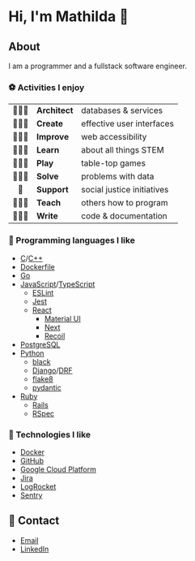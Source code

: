 # Hi, I'm Mathilda 👾

## About

I am a programmer and a fullstack software engineer.

### ⚽ Activities I enjoy

||||
|:-:|:-|:-|
|👷🏻‍♀️| **Architect** | databases & services             |
|👩🏻‍🎨| **Create**    | effective user interfaces        |
|👩🏻‍🔧| **Improve**   | web accessibility                |
|👩🏻‍🎓| **Learn**     | about all things STEM            |
|🧙🏻‍♀️| **Play**      | table-top games                  |
|👩🏻‍🔬| **Solve**     | problems with data               |
|🌱| **Support**   | social justice initiatives       |
|👩🏻‍🏫| **Teach**     | others how to program            |
|👩🏻‍💻| **Write**     | code & documentation             |

### 💽 Programming languages I like

- [C](https://en.cppreference.com/w/c/language/)/[C++](https://en.cppreference.com/w/cpp/language/)
- [Dockerfile](https://docs.docker.com/engine/reference/builder/)
- [Go](https://go.dev/doc/)
- [JavaScript](https://developer.mozilla.org/docs/Web/JavaScript/)/[TypeScript](https://www.typescriptlang.org/docs/)
  - [ESLint](https://eslint.org/docs/user-guide/getting-started)
  - [Jest](https://jestjs.io/docs/getting-started/)
  - [React](https://reactjs.org/docs/getting-started.html)
    - [Material UI](https://mui.com/)
    - [Next](https://nextjs.org/docs/getting-started/)
    - [Recoil](https://recoiljs.org/)
- [PostgreSQL](https://www.postgresql.org/docs/)
- [Python](https://docs.python.org/)
  - [black](https://black.readthedocs.io/)
  - [Django](https://docs.djangoproject.com/)/[DRF](https://www.django-rest-framework.org/)
  - [flake8](https://flake8.pycqa.org/)
  - [pydantic](https://pydantic-docs.helpmanual.io/)
- [Ruby](https://ruby-doc.org/)
  - [Rails](https://guides.rubyonrails.org/)
  - [RSpec](https://rspec.info/documentation)

### 🧰 Technologies I like

- [Docker](https://docs.docker.com/)
- [GitHub](https://docs.github.com/)
- [Google Cloud Platform](https://cloud.google.com/docs/)
- [Jira](https://confluence.atlassian.com/jira/)
- [LogRocket](https://docs.logrocket.com/docs/)
- [Sentry](https://docs.sentry.io/)

## 🔮 Contact

- [Email](me@mathilda.dev)
- [LinkedIn](https://www.linkedin.com/in/mtilda/)
